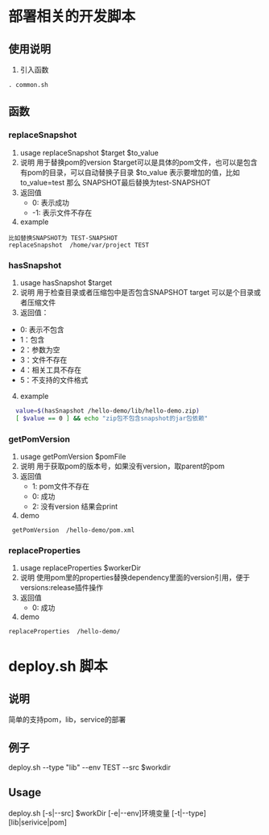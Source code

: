 # 部署相关的开发脚本

## 使用说明
1. 引入函数
```
. common.sh
```

## 函数
### replaceSnapshot
1. usage
   replaceSnapshot $target $to_value
2. 说明
   用于替换pom的version
   $target可以是具体的pom文件，也可以是包含有pom的目录，可以自动替换子目录
   $to_value 表示要增加的值，比如to_value=test 那么 SNAPSHOT最后替换为test-SNAPSHOT
3. 返回值
   - 0: 表示成功
   - -1: 表示文件不存在
4. example
```   
比如替换SNAPSHOT为 TEST-SNAPSHOT
replaceSnapshot  /home/var/project TEST
```
###  hasSnapshot
1. usage
   hasSnapshot $target
2. 说明
   用于检查目录或者压缩包中是否包含SNAPSHOT
   target 可以是个目录或者压缩文件
3. 返回值：
  - 0: 表示不包含
  - 1：包含
  - 2：参数为空
  - 3：文件不存在
  - 4：相关工具不存在
  - 5：不支持的文件格式
4. example
``` bash
  value=$(hasSnapshot /hello-demo/lib/hello-demo.zip)
  [ $value == 0 ] && echo "zip包不包含snapshot的jar包依赖"
```

### getPomVersion
1. usage
   getPomVersion $pomFile
2. 说明
    用于获取pom的版本号，如果没有version，取parent的pom
3. 返回值
   - 1: pom文件不存在
   - 0: 成功
   - 2: 没有version
    结果会print 
4. demo
 ```
  getPomVersion  /hello-demo/pom.xml
 ```
    
### replaceProperties
1. usage
   replaceProperties $workerDir
2. 说明
    使用pom里的properties替换dependency里面的version引用，便于versions:release插件操作
3. 返回值
   - 0: 成功
4. demo
``` bash
replaceProperties  /hello-demo/
```

# deploy.sh 脚本
## 说明
   简单的支持pom，lib，service的部署
## 例子
   deploy.sh --type "lib" --env TEST --src $workdir 
## Usage
   deploy.sh [-s|--src] $workDir [-e|--env]环境变量 [-t|--type] [lib|serivice|pom] 


